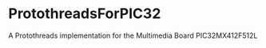 ProtothreadsForPIC32
====================

A Protothreads implementation for the Multimedia Board PIC32MX412F512L
